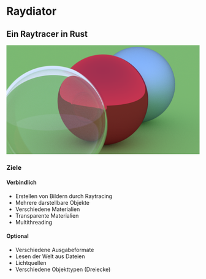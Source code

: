 Raydiator
==========

Ein Raytracer in Rust
---------------------

![Drei Kugeln vor einem grünen Hintergrund: die Kugel links ist durchsichtig, die Mittlere rot glänzend, die Rechte matt hellblau.](doc/example_1.png)

### Ziele

#### Verbindlich

- Erstellen von Bildern durch Raytracing
- Mehrere darstellbare Objekte
- Verschiedene Materialien
- Transparente Materialien
- Multithreading

#### Optional

- Verschiedene Ausgabeformate
- Lesen der Welt aus Dateien
- Lichtquellen
- Verschiedene Objekttypen (Dreiecke)